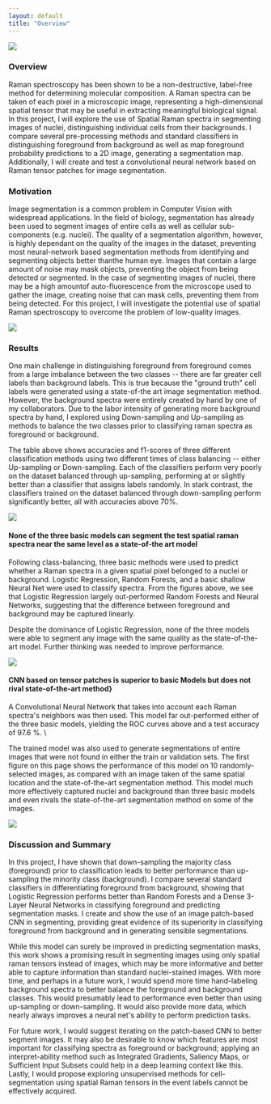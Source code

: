 ```yaml
---
layout: default
title: "Overview"
---
```


<img src="images/mapped_img_patch_cnn.png">


### Overview
Raman spectroscopy has been shown to be a non-destructive, label-free method for determining molecular composition.  A Raman spectra can be taken of each pixel in a microscopic image, representing a high-dimensional spatial tensor that may be useful in extracting meaningful biological signal.  In this project, I will explore the use of Spatial Raman spectra in segmenting images of nuclei, distinguishing individual cells from their backgrounds. I compare several pre-processing methods and standard classifiers in distinguishing foreground from background as well as map foreground probability predictions to a 2D image, generating a segmentation map. Additionally, I will create and test a convolutional neural network based on Raman tensor patches for image segmentation.


### Motivation
Image  segmentation  is  a  common  problem  in  Computer Vision  with  widespread  applications.  In  the  field  of  biology, segmentation  has  already  been  used  to  segment  images  of entire  cells  as  well  as  cellular  sub-components  (e.g.  nuclei).  The quality of a segmentation algorithm, however, is highly  dependant  on  the  quality  of  the  images  in  the  dataset,  preventing  most  neural-network  based  segmentation methods from identifying and segmenting objects better thanthe  human  eye.  Images  that contain a large amount of noise may mask objects, preventing the  object  from  being  detected  or  segmented.  In  the  case  of segmenting  images  of  nuclei,  there  may  be  a  high  amountof  auto-fluorescence  from  the  microscope  used  to  gather  the image,  creating  noise  that  can  mask  cells,  preventing  them from being detected. For  this  project,  I  will  investigate  the  potential  use  of spatial  Raman  spectroscopy to overcome the problem of low-quality images.


<img src="images/f1_scores.png">


### Results
One main challenge in distinguishing foreground from foreground comes from a large imbalance between the two classes -- there are far greater cell labels than background labels. This is true because the "ground truth" cell labels were generated using a state-of-the art image segmentation method. However, the background spectra were entirely created by hand by one of my collaborators. Due to the labor intensity of generating more background spectra by hand, I explored using Down-sampling and Up-sampling as methods to balance the two classes prior to classifying raman spectra as foreground or background. 

The table above shows accuracies and f1-scores of three different classification methods using two different times of class balancing -- either Up-sampling or Down-sampling. Each of the classifiers perform very poorly on the dataset balanced through up-sampling, performing at or slightly better than a classifier that assigns labels randomly. In stark contrast, the classifiers trained on the dataset balanced through down-sampling perform significantly better, all with accuracies above 70\%. 


<img src="images/roc_curves.png">


#### None of the three basic models can segment the test spatial raman spectra near the same level as a state-of-the art model
Following class-balancing, three basic methods were used to predict whether a Raman spectra in a given spatial pixel belonged to a nuclei or background. Logistic Regression, Random Forests, and a basic shallow Neural Net were used to classify spectra. From the figures above, we see that Logistic Regression largely out-performed Random Forests and Neural Networks, suggesting that the difference between foreground and background may be captured linearly. 

Despite the dominance of Logistic Regression, none of the three models were able to segment any image with the same quality as the state-of-the-art model. Further thinking was needed to improve performance. 


<img src="images/mapped_img_down.png">


#### CNN based on tensor patches is superior to basic Models but does not rival state-of-the-art method} 
A Convolutional Neural Network that takes into account each Raman spectra's neighbors  was then used. This model far out-performed either of the three basic models, yielding the ROC curves above and a test accuracy of 97.6 \%. \\

The trained model was also used to generate segmentations of entire images that were not found in either the train or validation sets.  The first figure on this page shows the performance of this model on 10 randomly-selected images, as compared with an image taken of the same spatial location and the state-of-the-art segmentation method. This model much more effectively captured nuclei and background than three basic models and even rivals the state-of-the-art segmentation method on some of the images.


<img src="images/patch_cnn_roc.png">


### Discussion and Summary
In this project, I have shown that down-sampling the majority class (foreground) prior to classification leads to better performance than up-sampling the minority class (background). I compare several standard classifiers in differentiating foreground from background, showing that Logistic Regression performs better than Random Forests and a Dense 3-Layer Neural Networks in classifying foreground and predicting segmentation masks. I create and show the use of an image patch-based CNN in segmenting, providing great evidence of its superiority in classifying foreground from background and in generating sensible segmentations.  

While this model can surely be improved in predicting segmentation masks, this work shows a promising result in segmenting images using only spatial raman tensors instead of images, which may be more informative and better able to capture information than standard nuclei-stained images.  With more time, and perhaps in a future work, I would spend more time hand-labeling background spectra to better balance the foreground and background classes.  This would presumably lead to performance even better than using up-sampling or down-sampling.  It would also provide more data, which nearly always improves a neural net's ability to perform prediction tasks. 

For future work, I would suggest iterating on the patch-based CNN to better segment images. It may also be desirable to know which features are most important for classifying spectra as foreground or background; applying an interpret-ability method such as Integrated Gradients, Saliency Maps, or Sufficient Input Subsets could help in a deep learning context like this. Lastly, I would propose exploring unsupervised methods for cell-segmentation using spatial Raman tensors in the event labels cannot be effectively acquired.
